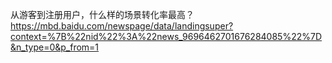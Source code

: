 
从游客到注册用户，什么样的场景转化率最高？
https://mbd.baidu.com/newspage/data/landingsuper?context=%7B%22nid%22%3A%22news_9696462701676284085%22%7D&n_type=0&p_from=1

